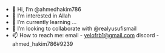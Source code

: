 - 👋 Hi, I’m @ahmedhakim786
- 👀 I’m interested in Allah
- 🌱 I’m currently learning ...
- 💞️ I’m looking to collaborate with @realyusufismail
- 📫 How to reach me:
email - yelofrb1@gmail.com
discord - ahmed_hakim786#9239
